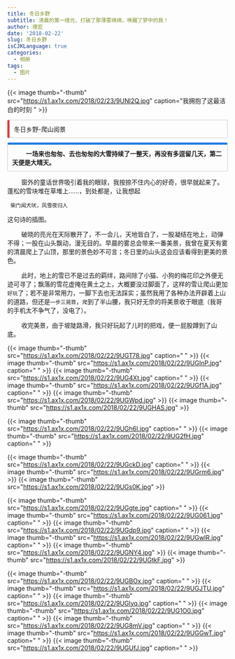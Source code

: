 ```yaml
---
title: 冬日乡野
subtitle: 清晨的第一缕光，打破了那薄雾绵绵，唤醒了梦中的我！
author: 德宏
date: '2018-02-22'
slug: 冬日乡野
isCJKLanguage: true
categories:
  - 相册
tags:
  - 图片
---
```


 {{< image thumb="-thumb" src="https://s1.ax1x.com/2018/02/23/9UNI2Q.jpg" caption="我拥抱了这最洁白的时刻 " >}}


<!--more-->

  <p markdown="1" style="display: block;padding: 10px;margin: 10px 0;border: 1px solid #ccc;border-left-width: 5px;border-radius: 3px;border-left-color: #df3e3e;"> 冬日乡野-爬山阅景</p>


<p markdown="1" style="display: block;padding: 10px;margin: 10px 0;border: 1px solid #ccc;border-top-width: 5px;border-radius: 3px;border-top-color: #2780e3;font-family:楷体;font-weight: bold;  ">
&emsp;&emsp; 一场来也匆匆、去也匆匆的大雪持续了一整天，再没有多逗留几天，第二天便是大晴天。<br />

&emsp;&emsp; 窗外的童话世界吸引着我的眼球，我按捺不住内心的好奇，很早就起来了。蓬松的雪块堆在草堆上……，到处都是，让我想起<br />

 <code> 柴门闻犬吠，风雪夜归人</code> <br />


这句诗的插图。<br />

&emsp;&emsp; 破晓的亮光在天际散开了，不一会儿，天地皆白了，一股凝结在地上，动弹不得；一股在山头飘动，漫无目的。早晨的雾总会带来一番美景，我曾在夏天有雾的清晨爬上了山顶，那里的景色妙不可言；冬日里的山头这会应该看得到更美的景色。<br />

&emsp;&emsp; 此时，地上的雪已不是过去的羁绊，路间除了小猫、小狗的梅花印之外便无迹可寻了；飘落的雪花虚掩在黄土之上，大概要没过脚面了，这样的雪让爬山更加<code> 好玩</code>了；若不是非常用力，一脚下去也无法踩实；虽然我用了各种办法开辟着上山的道路，但还是<code>一步三晃首</code>，<code>爬</code>到了半山腰，我只好无奈的将美景收于眼底（我哥的手机太不争气了，没电了）。<br />

&emsp;&emsp; 收完美景，由于坡陡路滑，我只好玩起了儿时的把戏，便一屁股蹲到了山底。<br />

</p>






  {{< image thumb="-thumb" src="https://s1.ax1x.com/2018/02/22/9UGT78.jpg"  caption=" " >}}
  {{< image thumb="-thumb" src="https://s1.ax1x.com/2018/02/22/9UGInP.jpg" caption=" " >}}
  {{< image thumb="-thumb" src="https://s1.ax1x.com/2018/02/22/9UG4Xt.jpg" caption=" " >}}
  {{< image thumb="-thumb" src="https://s1.ax1x.com/2018/02/22/9UGf1A.jpg" caption=" " >}}
  {{< image thumb="-thumb" src="https://s1.ax1x.com/2018/02/22/9UGWpd.jpg" >}}
  {{< image thumb="-thumb" src="https://s1.ax1x.com/2018/02/22/9UGHAS.jpg" >}}
  
  {{< image thumb="-thumb" src="https://s1.ax1x.com/2018/02/22/9UGh6I.jpg"  caption=" " >}}
  {{< image thumb="-thumb" src="https://s1.ax1x.com/2018/02/22/9UG2fH.jpg" caption=" " >}}
  
  {{< image thumb="-thumb" src="https://s1.ax1x.com/2018/02/22/9UGckD.jpg" caption=" " >}}
  {{< image thumb="-thumb" src="https://s1.ax1x.com/2018/02/22/9UGrm6.jpg" >}}
  {{< image thumb="-thumb" src="https://s1.ax1x.com/2018/02/22/9UGs0K.jpg" >}}
  
  {{< image thumb="-thumb" src="https://s1.ax1x.com/2018/02/22/9UGgte.jpg"  caption=" " >}}
  {{< image thumb="-thumb" src="https://s1.ax1x.com/2018/02/22/9UG061.jpg" caption=" " >}}
  {{< image thumb="-thumb" src="https://s1.ax1x.com/2018/02/22/9UGdp9.jpg" caption=" " >}}
  {{< image thumb="-thumb" src="https://s1.ax1x.com/2018/02/22/9UGwlR.jpg" caption=" " >}}
  {{< image thumb="-thumb" src="https://s1.ax1x.com/2018/02/22/9UGNY4.jpg" >}}
  {{< image thumb="-thumb" src="https://s1.ax1x.com/2018/02/22/9UGtkF.jpg" >}}
  
 {{< image thumb="-thumb" src="https://s1.ax1x.com/2018/02/22/9UGBOx.jpg"  caption=" " >}}
  {{< image thumb="-thumb" src="https://s1.ax1x.com/2018/02/22/9UGJTU.jpg" caption=" " >}}
  {{< image thumb="-thumb" src="https://s1.ax1x.com/2018/02/22/9UGlyq.jpg" caption=" " >}}
  {{< image thumb="-thumb" src="https://s1.ax1x.com/2018/02/22/9UG1O0.jpg" caption=" " >}}
  {{< image thumb="-thumb" src="https://s1.ax1x.com/2018/02/22/9UG8mV.jpg" caption=" " >}}
  {{< image thumb="-thumb" src="https://s1.ax1x.com/2018/02/22/9UGGwT.jpg" caption=" " >}}
  {{< image thumb="-thumb" src="https://s1.ax1x.com/2018/02/22/9UGUfJ.jpg" caption=" " >}}
 

